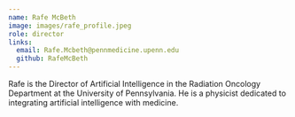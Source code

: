 ```yaml
---
name: Rafe McBeth
image: images/rafe_profile.jpeg
role: director
links:
  email: Rafe.Mcbeth@pennmedicine.upenn.edu
  github: RafeMcBeth
---
```


Rafe is the Director of Artificial Intelligence in the Radiation Oncology Department at the University of Pennsylvania. 
He is a physicist dedicated to integrating artificial intelligence with medicine.
